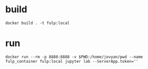 # build
```
docker build . -t fulp:local
```
# run
```
docker run --rm -p 8888:8888 -v $PWD:/home/jovyan/pwd --name fulp_container fulp:local jupyter lab --ServerApp.token=''
```
